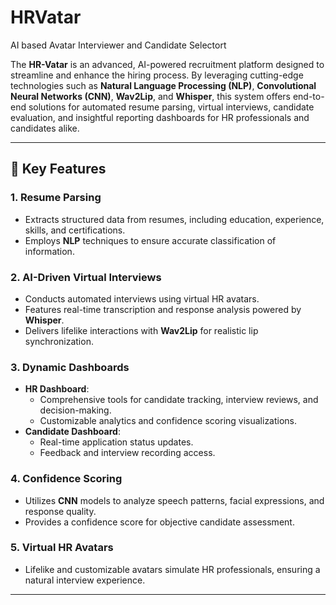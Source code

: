 # HRVatar
AI based Avatar Interviewer and Candidate Selectort


The **HR-Vatar** is an advanced, AI-powered recruitment platform designed to streamline and enhance the hiring process. By leveraging cutting-edge technologies such as **Natural Language Processing (NLP)**, **Convolutional Neural Networks (CNN)**, **Wav2Lip**, and **Whisper**, this system offers end-to-end solutions for automated resume parsing, virtual interviews, candidate evaluation, and insightful reporting dashboards for HR professionals and candidates alike.

---

## 🌟 Key Features

### **1. Resume Parsing**
- Extracts structured data from resumes, including education, experience, skills, and certifications.
- Employs **NLP** techniques to ensure accurate classification of information.

### **2. AI-Driven Virtual Interviews**
- Conducts automated interviews using virtual HR avatars.
- Features real-time transcription and response analysis powered by **Whisper**.
- Delivers lifelike interactions with **Wav2Lip** for realistic lip synchronization.

### **3. Dynamic Dashboards**
- **HR Dashboard**:
  - Comprehensive tools for candidate tracking, interview reviews, and decision-making.
  - Customizable analytics and confidence scoring visualizations.
- **Candidate Dashboard**:
  - Real-time application status updates.
  - Feedback and interview recording access.

### **4. Confidence Scoring**
- Utilizes **CNN** models to analyze speech patterns, facial expressions, and response quality.
- Provides a confidence score for objective candidate assessment.

### **5. Virtual HR Avatars**
- Lifelike and customizable avatars simulate HR professionals, ensuring a natural interview experience.

---


